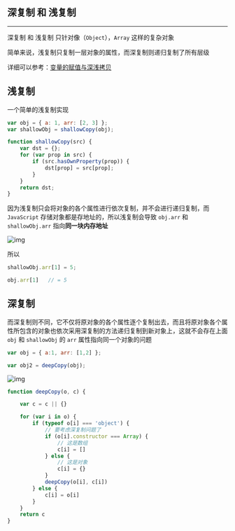 ## 深复制 和 浅复制

----

深复制 和 浅复制 只针对像（```Object```），```Array``` 这样的复杂对象

简单来说，浅复制只复制一层对象的属性，而深复制则递归复制了所有层级

详细可以参考：[变量的赋值与深浅拷贝](https://github.com/heptaluan/blog/blob/master/js/note/06.md)


## 浅复制

一个简单的浅复制实现

```js
var obj = { a: 1, arr: [2, 3] };
var shallowObj = shallowCopy(obj);

function shallowCopy(src) {
    var dst = {};
    for (var prop in src) {
        if (src.hasOwnProperty(prop)) {
            dst[prop] = src[prop];
        }
    }
    return dst;
}
```

因为浅复制只会将对象的各个属性进行依次复制，并不会进行递归复制，而 ```JavaScript``` 存储对象都是存地址的，所以浅复制会导致 ```obj.arr``` 和 ```shallowObj.arr``` 指向**同一块内存地址**

![img](https://pic4.zhimg.com/v2-39761dfd012733879e0d100ec260a5d7_b.png)

所以

```js
shallowObj.arr[1] = 5;

obj.arr[1]   // = 5
```

## 深复制

而深复制则不同，它不仅将原对象的各个属性逐个复制出去，而且将原对象各个属性所包含的对象也依次采用深复制的方法递归复制到新对象上，这就不会存在上面 ```obj``` 和 ```shallowObj``` 的 ```arr``` 属性指向同一个对象的问题

```js
var obj = { a:1, arr: [1,2] };

var obj2 = deepCopy(obj);
```

![img](https://pic1.zhimg.com/6604224933c95787764d941432a1f968_b.jpg)

```js
function deepCopy(o, c) {

    var c = c || {}

    for (var i in o) {
        if (typeof o[i] === 'object') {
            // 要考虑深复制问题了
            if (o[i].constructor === Array) {
                // 这是数组
                c[i] = []
            } else {
                // 这是对象
                c[i] = {}
            }
            deepCopy(o[i], c[i])
        } else {
            c[i] = o[i]
        }
    }
    return c
}
```